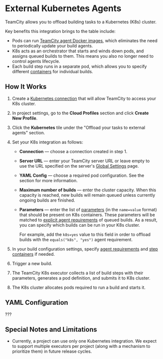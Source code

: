 # External Kubernetes Agents

TeamCity allows you to offload building tasks to a Kubernetes (K8s) cluster.

Key benefits this integration brings to the table include:

* Pods can run [TeamCity agent Docker images](agent-docker-images.md), which eliminates the need to periodically update your build agents.
* K8s acts as an orchestrator that starts and winds down pods, and assigns queued builds to them. This means you also no longer need to control agents lifecycle.
* Each build step runs in a separate pod, which allows you to specify different [containers](container-wrapper.md) for individual builds.


## How It Works

1. Create a [Kubernetes connection](configuring-connections.md#Kubernetes) that will allow TeamCity to access your K8s cluster.
2. In project settings, go to the **Cloud Profiles** section and click **Create New Profile**.
3. Click the **Kubernetes** tile under the "Offload your tasks to external agents" section.
4. Set your K8s integration as follows:
    * **Connection** — choose a connection created in step 1.
    * **Server URL** — enter your TeamCity server URL or leave empty to use the URL specified on the server's [Global Settings](configuring-server-url.md) page.
    * **YAML Config** — choose a required pod configuration. See the [](#YAML+Configuration) section for more information.
    * **Maximum number of builds** — enter the cluster capacity. When this capacity is reached, new builds will remain queued unless currently ongoing builds are finished.
    * **Parameters** — enter the list of [parameters](configuring-build-parameters.md) (in the `name=value` format) that should be present on K8s containers. These parameters will be matched to [explicit agent requirements](agent-requirements.md) of queued builds. As a result, you can specify which builds can be run in your K8s cluster.
        
        For example, add the `k8s=yes` value to this field in order to offload builds with the `equals("k8s", "yes")` agent requirement.
   
5. In your build configuration settings, specify [agent requirements](agent-requirements.md) and [step containers](container-wrapper.md) if needed.
6. Trigger a new build.
7. The TeamCity K8s executor collects a list of build steps with their parameters, generates a pod definition, and submits it to K8s cluster.
8. The K8s cluster allocates pods required to run a build and starts it.


## YAML Configuration

???

## Special Notes and Limitations

* Currently, a project can use only one Kubernetes integration. We expect to support multiple executors per project (along with a mechanism to prioritize them) in future release cycles.
